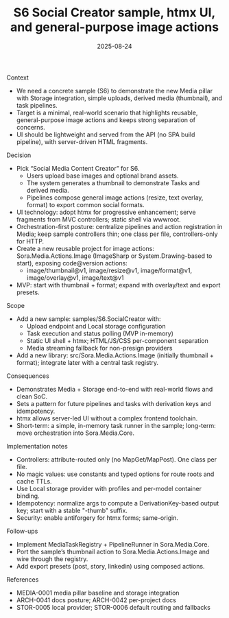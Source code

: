 ﻿---
id: MEDIA-0002
slug: s6-social-creator-and-htmx-ui
domain: media
status: accepted
date: 2025-08-24
title: S6 Social Creator sample, htmx UI, and general-purpose image actions
---

Context

- We need a concrete sample (S6) to demonstrate the new Media pillar with Storage integration, simple uploads, derived media (thumbnail), and task pipelines.
- Target is a minimal, real-world scenario that highlights reusable, general-purpose image actions and keeps strong separation of concerns.
- UI should be lightweight and served from the API (no SPA build pipeline), with server-driven HTML fragments.

Decision

- Pick “Social Media Content Creator” for S6.
  - Users upload base images and optional brand assets.
  - The system generates a thumbnail to demonstrate Tasks and derived media.
  - Pipelines compose general image actions (resize, text overlay, format) to export common social formats.
- UI technology: adopt htmx for progressive enhancement; serve fragments from MVC controllers; static shell via wwwroot.
- Orchestration-first posture: centralize pipelines and action registration in Media; keep sample controllers thin; one class per file, controllers-only for HTTP.
- Create a new reusable project for image actions: Sora.Media.Actions.Image (ImageSharp or System.Drawing-based to start), exposing code@version actions:
  - image/thumbnail@v1, image/resize@v1, image/format@v1, image/overlay@v1, image/text@v1
- MVP: start with thumbnail + format; expand with overlay/text and export presets.

Scope

- Add a new sample: samples/S6.SocialCreator with:
  - Upload endpoint and Local storage configuration
  - Task execution and status polling (MVP in-memory)
  - Static UI shell + htmx; HTML/JS/CSS per-component separation
  - Media streaming fallback for non-presign providers
- Add a new library: src/Sora.Media.Actions.Image (initially thumbnail + format); integrate later with a central task registry.

Consequences

- Demonstrates Media + Storage end-to-end with real-world flows and clean SoC.
- Sets a pattern for future pipelines and tasks with derivation keys and idempotency.
- htmx allows server-led UI without a complex frontend toolchain.
- Short-term: a simple, in-memory task runner in the sample; long-term: move orchestration into Sora.Media.Core.

Implementation notes

- Controllers: attribute-routed only (no MapGet/MapPost). One class per file.
- No magic values: use constants and typed options for route roots and cache TTLs.
- Use Local storage provider with profiles and per-model container binding.
- Idempotency: normalize args to compute a DerivationKey-based output key; start with a stable "-thumb" suffix.
- Security: enable antiforgery for htmx forms; same-origin.

Follow-ups

- Implement MediaTaskRegistry + PipelineRunner in Sora.Media.Core.
- Port the sample’s thumbnail action to Sora.Media.Actions.Image and wire through the registry.
- Add export presets (post, story, linkedin) using composed actions.

References

- MEDIA-0001 media pillar baseline and storage integration
- ARCH-0041 docs posture; ARCH-0042 per-project docs
- STOR-0005 local provider; STOR-0006 default routing and fallbacks
